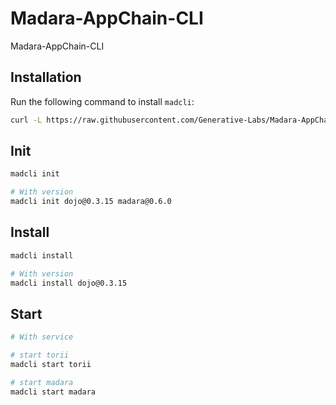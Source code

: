# Madara-AppChain-CLI
Madara-AppChain-CLI

## Installation

Run the following command to install `madcli`:

```bash
curl -L https://raw.githubusercontent.com/Generative-Labs/Madara-AppChain-CLI/main/madcliup/install | bash
```

## Init

```bash
madcli init

# With version
madcli init dojo@0.3.15 madara@0.6.0
```

## Install

```bash
madcli install

# With version
madcli install dojo@0.3.15
```

## Start

```bash
# With service

# start torii
madcli start torii

# start madara
madcli start madara
```

